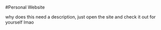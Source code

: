 #Personal Website

why does this need a description, just open the site and check it out for yourself lmao
									

